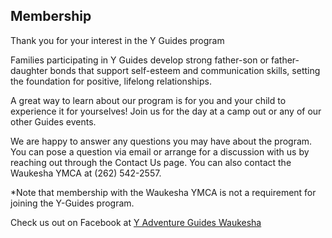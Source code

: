 ## Membership

Thank you for your interest in the Y Guides program

Families participating in Y Guides develop strong father-son or father-daughter bonds that support self-esteem and communication skills, setting the foundation for positive, lifelong relationships.

A great way to learn about our program is for you and your child to experience it for yourselves!  Join us for the day at a camp out or any of our other Guides events.


We are happy to answer any questions you may have about the program.  You can pose a question via email or arrange for a discussion with us by reaching out through the Contact Us page.  You can also contact the Waukesha YMCA at (262) 542-2557.

*Note that membership with the Waukesha YMCA is not a requirement for joining the Y-Guides program.

 
Check us out on Facebook at [Y Adventure Guides Waukesha](https://www.facebook.com/Y-Adventure-Guides-Waukesha-116232588419922/)
